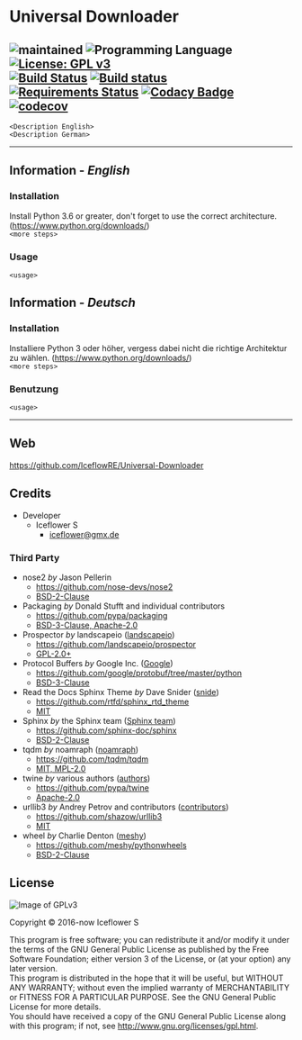 # Universal Downloader
![maintained](https://img.shields.io/badge/maintained-yes-brightgreen.svg)
![Programming Language](https://img.shields.io/badge/language-Python_3.6-orange.svg)
[![License: GPL v3](https://img.shields.io/badge/License-GPL%20v3-blue.svg)](https://www.gnu.org/licenses/gpl-3.0)  
[![Build Status](https://img.shields.io/travis/IceflowRE/Universal-Downloader/master.svg?label=Travis%20CI)](https://travis-ci.org/IceflowRE/Universal-Downloader)
[![Build status](https://img.shields.io/appveyor/ci/IceflowRE/universal-downloader/master.svg?label=AppVeyor%20CI)](https://ci.appveyor.com/project/IceflowRE/universal-downloader/branch/master)
[![Requirements Status](https://requires.io/github/IceflowRE/Universal-Downloader/requirements.svg?branch=master)](https://requires.io/github/IceflowRE/Universal-Downloader/requirements/?branch=master)
[![Codacy Badge](https://api.codacy.com/project/badge/Grade/7783e0b9e3734ee6ab43e142b43e9663)](https://www.codacy.com/app/IceflowRE/Universal-Downloader?utm_source=github.com&amp;utm_medium=referral&amp;utm_content=IceflowRE/Universal-Downloader&amp;utm_campaign=Badge_Grade)
[![codecov](https://img.shields.io/codecov/c/github/IceflowRE/universal-downloader/master.svg?label=coverage)](https://codecov.io/gh/IceflowRE/Universal-Downloader)
---

`<Description English>`    
`<Description German>`  

---  

## Information - *English*
### Installation
Install Python 3.6 or greater, don't forget to use the correct architecture. (https://www.python.org/downloads/)  
`<more steps>`

### Usage
`<usage>`

## Information - *Deutsch*
### Installation
Installiere Python 3 oder höher, vergess dabei nicht die richtige Architektur zu wählen. (https://www.python.org/downloads/)  
`<more steps>`

### Benutzung
`<usage>`

---  

## Web
https://github.com/IceflowRE/Universal-Downloader

## Credits
- Developer
  - Iceflower S
    - iceflower@gmx.de

### Third Party
- nose2 *by* Jason Pellerin
    - https://github.com/nose-devs/nose2
    - [BSD-2-Clause](https://github.com/nose-devs/nose2/blob/master/license.txt)
- Packaging *by* Donald Stufft and individual contributors
    - https://github.com/pypa/packaging
    - [BSD-3-Clause, Apache-2.0](https://github.com/pypa/packaging/blob/master/LICENSE)
- Prospector *by* landscapeio ([landscapeio](https://github.com/landscapeio))
    - https://github.com/landscapeio/prospector
    - [GPL-2.0+](https://github.com/landscapeio/prospector/blob/master/LICENSE)
- Protocol Buffers *by* Google Inc. ([Google](https://github.com/google))
    - https://github.com/google/protobuf/tree/master/python
    - [BSD-3-Clause](https://github.com/google/protobuf/blob/master/LICENSE)
- Read the Docs Sphinx Theme *by* Dave Snider ([snide](https://github.com/snide))
    - https://github.com/rtfd/sphinx_rtd_theme
    - [MIT](https://github.com/rtfd/sphinx_rtd_theme/blob/master/LICENSE)
- Sphinx *by* the Sphinx team ([Sphinx team](https://github.com/sphinx-doc/sphinx/blob/master/AUTHORS))
    - https://github.com/sphinx-doc/sphinx
    - [BSD-2-Clause](https://github.com/sphinx-doc/sphinx/blob/master/LICENSE)
- tqdm *by* noamraph ([noamraph](https://github.com/noamraph))
    - https://github.com/tqdm/tqdm
    - [MIT, MPL-2.0](https://raw.githubusercontent.com/tqdm/tqdm/master/LICENCE)
- twine *by* various authors ([authors](https://github.com/pypa/twine/blob/master/AUTHORS))
    - https://github.com/pypa/twine
    - [Apache-2.0](https://github.com/pypa/twine/blob/master/LICENSE)
- urllib3 *by* Andrey Petrov and contributors ([contributors](https://github.com/shazow/urllib3/blob/master/CONTRIBUTORS.txt))
    - https://github.com/shazow/urllib3
    - [MIT](https://github.com/shazow/urllib3/blob/master/LICENSE.txt)
- wheel *by* Charlie Denton ([meshy](https://github.com/meshy))
    - https://github.com/meshy/pythonwheels
    - [BSD-2-Clause](https://github.com/meshy/pythonwheels/blob/master/LICENSE)

## License
![Image of GPLv3](http://www.gnu.org/graphics/gplv3-127x51.png)

Copyright  ©  2016-now Iceflower S

This program is free software; you can redistribute it and/or modify it under the terms of the GNU General Public License as published by the Free Software Foundation; either version 3 of the License, or (at your option) any later version.  
This program is distributed in the hope that it will be useful, but WITHOUT ANY WARRANTY; without even the implied warranty of MERCHANTABILITY or FITNESS FOR A PARTICULAR PURPOSE. See the GNU General Public License for more details.  
You should have received a copy of the GNU General Public License along with this program; if not, see <http://www.gnu.org/licenses/gpl.html>.
